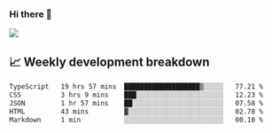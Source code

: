 ### Hi there 👋
<img align="center" src="https://github-readme-stats.vercel.app/api?username=Tumao727&show_icons=true&hide_title=true&theme=dracula" />


## 📈 Weekly development breakdown
<!--START_SECTION:waka-->

```txt
TypeScript   19 hrs 57 mins  ███████████████████▒░░░░░   77.21 %
CSS          3 hrs 9 mins    ███░░░░░░░░░░░░░░░░░░░░░░   12.23 %
JSON         1 hr 57 mins    ██░░░░░░░░░░░░░░░░░░░░░░░   07.58 %
HTML         43 mins         ▓░░░░░░░░░░░░░░░░░░░░░░░░   02.78 %
Markdown     1 min           ░░░░░░░░░░░░░░░░░░░░░░░░░   00.10 %
```

<!--END_SECTION:waka-->